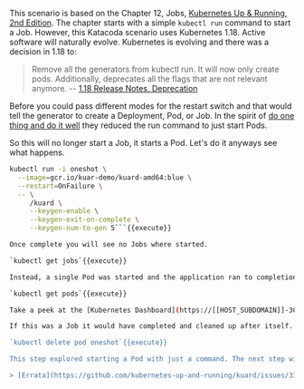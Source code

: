 This scenario is based on the Chapter 12, Jobs, [Kubernetes Up & Running, 2nd Edition](https://learning.oreilly.com/library/view/kubernetes-up-and/9781492046523/). The chapter starts with a simple `kubectl run` command to start a Job. However, this Katacoda scenario uses Kubernetes 1.18. Active software will naturally evolve. Kubernetes is evolving and there was a decision in 1.18 to:

> Remove all the generators from kubectl run. It will now only create pods. Additionally, deprecates all the flags that are not relevant anymore. -- [1.18 Release Notes, Deprecation](https://kubernetes.io/docs/setup/release/notes/#deprecation-4)

Before you could pass different modes for the restart switch and that would tell the generator to create a Deployment, Pod, or Job. In the spirit of [do one thing and do it well](https://en.wikipedia.org/wiki/Unix_philosophy) they reduced the run command to just start Pods.

So this will no longer start a Job, it starts a Pod. Let's do it anyways see what happens.

```bash
kubectl run -i oneshot \
  --image=gcr.io/kuar-demo/kuard-amd64:blue \
  --restart=OnFailure \
  -- \
     /kuard \
     --keygen-enable \
     --keygen-exit-on-complete \
     --keygen-num-to-gen 5```{{execute}}

Once complete you will see no Jobs where started.

`kubectl get jobs`{{execute}}

Instead, a single Pod was started and the application ran to completion performing its generation of ten keys.

`kubectl get pods`{{execute}}

Take a peek at the [Kubernetes Dashboard](https://[[HOST_SUBDOMAIN]]-30000-[[KATACODA_HOST]].environments.katacoda.com/) (tab above the command line) and see how the Job is created as a resource. In the dashboard, explore the details and logs of the Job and Pod that just ran. To obtain the login token run `token.sh`{{execute}} and copy/paste the green token.

If this was a Job it would have completed and cleaned up after itself. Since it's just a Pod, you now have garbage to clean up.

`kubectl delete pod oneshot`{{execute}}

This step explored starting a Pod with just a command. The next step will run the same as a job, but from a resource defined in a YAML.

> [Errata](https://github.com/kubernetes-up-and-running/kuard/issues/33): The above `kubectl run` command also differs from the book as an extra parameter needs to be passed to the container. The extra parameter on the 5th line, `/kuard` was added.

